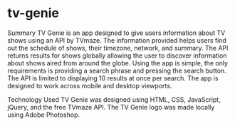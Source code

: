 # tv-genie
Summary 
TV Genie is an app designed to give users information about TV shows using an API by TVmaze.  The information provided helps users find out the schedule of shows, their timezone, network, and summary.  The API returns results for shows globally allowing the user to discover information about shows aired from around the globe.  Using the app is simple, the only requirements is providing a search phrase and pressing the search button.  The API is limited to displaying 10 results at once per search.  The app is designed to work across mobile and desktop viewports.

Technology Used 
TV Genie was designed using HTML, CSS, JavaScript, jQuery, and the free TVmaze API.  The TV Genie logo was made locally using Adobe Photoshop.
